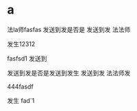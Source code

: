 # a
法la师fasfas
发送到发是否是
发送到发
法法师

发生12312

fasfsd1
发送到

发送到发是否是发送到发生
发送到发
法法师发


444fasdf


发生
fad`1
